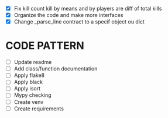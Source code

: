 - [X] Fix kill count kill by means and by players are diff of total kills
- [X] Organize the code and make more interfaces
- [X] Change _parse_line contract to a specif object ou dict

# CODE PATTERN
- [ ] Update readme
- [ ] Add class/function documentation
- [ ] Apply flake8
- [ ] Apply black
- [ ] Apply isort
- [ ] Mypy checking
- [ ] Create venv
- [ ] Create requirements